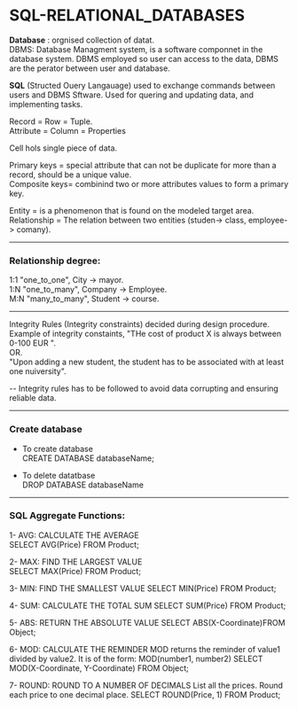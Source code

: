 # SQL-RELATIONAL_DATABASES
**Database** : orgnised collection of datat.  
DBMS: Database Managment system, is a software componnet in the database system. DBMS employed so user can access to the data, DBMS are the perator between user and database.


**SQL** (Structed Ouery Langauage) used to exchange commands between users and DBMS Sftware. Used for quering and updating data, and implementing tasks.

Record = Row = Tuple.   
Attribute = Column = Properties


Cell hols single piece of data.

Primary keys = special attribute that can not be duplicate for more than a record, should be a unique value.   
Composite keys= combinind two or more attributes values to form a primary key.


Entity = is a phenomenon that is found on the modeled target area.    
Relationship = The relation between two entities (studen-> class, employee-> comany).   

-----------------------------------
### Relationship degree:

1:1    "one_to_one",       City -> mayor.   
1:N    "one_to_many",      Company -> Employee.     
M:N    "many_to_many",     Student -> course. 

--------------------------
Integrity Rules (Integrity constraints) decided during design procedure. Example of integrity constaints, "THe cost of product X is always between 0-100 EUR ".   
OR. \
"Upon adding a new student, the student has to be associated with at least one nuiversity".   

-- Integrity rules has to be followed to avoid data corrupting and ensuring reliable data.  

------------
### Create database

* To create database \
  CREATE DATABASE databaseName;
 
* To delete datatbase \
  DROP DATABASE databaseName
  
  
  
-----------------------------------
### SQL Aggregate Functions:

1- AVG: CALCULATE THE AVERAGE \
   SELECT AVG(Price) FROM Product;

2- MAX: FIND THE LARGEST VALUE \
SELECT MAX(Price) FROM Product;

3- MIN: FIND THE SMALLEST VALUE
SELECT MIN(Price) FROM Product;

4- SUM: CALCULATE THE TOTAL SUM
SELECT SUM(Price) FROM Product;

5- ABS: RETURN THE ABSOLUTE VALUE
SELECT ABS(X-Coordinate)FROM Object;

6- MOD: CALCULATE THE REMINDER
MOD returns the reminder of value1 divided by value2. It is of the form: MOD(number1, number2)
SELECT MOD(X-Coordinate, Y-Coordinate) FROM Object;
  
7- ROUND: ROUND TO A NUMBER OF DECIMALS
List all the prices. Round each price to one decimal place.
SELECT ROUND(Price, 1) FROM Product;



